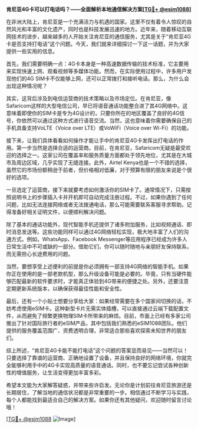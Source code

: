 **肯尼亚4G卡可以打电话吗？——全面解析本地通信解决方案[[TG💪+ @esim1088](https://t.me/s/esim1088)]**

在非洲大陆上，肯尼亚是一个充满活力与机遇的国家。这里不仅有着令人惊叹的自然风光和丰富的文化遗产，同时也是科技发展迅速的地方。近年来，随着移动互联网技术的进步，越来越多的人开始关注肯尼亚的通信服务，尤其是关于“肯尼亚4G卡是否支持打电话”这个问题。今天，我们就来详细探讨一下这一话题，并为大家提供一些实用的信息。

首先，我们需要明确一点：4G卡本身是一种高速数据传输的技术标准，它主要用来实现快速上网、观看视频等多媒体功能。然而，在实际使用过程中，许多用户发现他们的4G SIM卡不仅能够上网，还可以正常拨打和接听电话。那么，为什么会出现这种情况呢？

其实，这背后涉及到电信运营商的技术策略以及市场定位。在肯尼亚，像Safaricom这样的大型电信公司，早已将语音通话功能整合进了其4G网络中。这意味着即使你的SIM卡是专为4G设计的，只要你所在的地区覆盖了良好的4G信号，你依然可以通过这种方式进行语音交流。当然，这也意味着你需要确保自己的手机具备支持VoLTE（Voice over LTE）或VoWiFi（Voice over Wi-Fi）的功能。

接下来，让我们具体看看如何操作才能让手中的肯尼亚4G卡发挥出打电话的作用。第一步当然是选择合适的运营商。目前，在肯尼亚，Safaricom无疑是最受欢迎的选择之一。这家公司在覆盖率和服务质量方面都处于领先地位，尤其是在大城市及周边区域，几乎实现了无缝连接。此外，Airtel Kenya也是一个不错的选择，虽然它的市场份额稍逊于前者，但价格相对低廉，对于预算有限的朋友来说是个很好的选项。

一旦选定了运营商，接下来就要考虑如何激活你的SIM卡了。通常情况下，只需按照说明书上的步骤插入卡并开机即可自动完成注册过程。不过，如果你遇到了任何问题，比如无法连接网络或者无法拨通电话，那么可能需要联系客服寻求帮助。记得准备好相关证明文件，以便顺利解决问题。

除了基本的通话功能外，现代智能手机还提供了诸多附加服务，比如视频通话、即时消息发送等。这些功能同样可以通过4G网络轻松实现，极大地丰富了人们的沟通方式。例如，WhatsApp、Facebook Messenger等应用程序已经成为许多人日常生活中不可或缺的一部分。借助它们，你可以随时随地与亲朋好友保持联系，而无需担心长途费用的问题。

当然，要想享受上述便利的前提是你必须拥有一部支持4G网络的智能手机。如果你正在使用的是一部老款机型，那么升级设备可能是必要的。毕竟，只有当硬件能够匹配最新的软件要求时，才能真正体验到4G带来的便捷之处。另外，还要注意定期更新系统版本，以确保获得最佳性能和安全性。

最后，还有一个小贴士想要分享给大家：如果经常需要在多个国家间切换的话，不妨考虑使用eSIM卡。这种新型卡片无需实体插槽，可以直接通过云端下载配置文件，从而避免了频繁更换物理SIM卡所带来的麻烦。目前，市面上已经有多家公司推出了针对国际旅行者的eSIM产品，其中包括我们熟悉的eSIM1088团队。他们提供的服务覆盖范围广、资费透明合理，非常适合那些喜欢探索未知世界的朋友们。

综上所述，“肯尼亚4G卡能不能打电话”这个问题的答案显而易见——当然可以！只要选择了靠谱的运营商、正确地设置了设备，并且保持良好的网络环境，你就完全能够利用手中的4G卡实现高质量的语音通话。同时，也不要忘记尝试各种创新性的增值服务，让生活变得更加丰富多彩。

希望本文能为大家解答疑惑，并带来些许启发。无论你是计划前往肯尼亚旅游还是长期居住，了解当地的通信状况都是非常重要的一步。相信通过不断学习与实践，每个人都能找到最适合自己的解决方案。如果你还有其他疑问，欢迎随时留言讨论哦！

[[TG💪+ @esim1088](https://t.me/s/esim1088) ![Image](https://i.postimg.cc/4NQfJmqS/Snipaste-2025-05-13-00-14-12.png)]